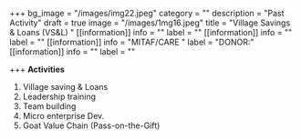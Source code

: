 +++
bg_image = "/images/img22.jpeg"
category = ""
description = "Past Activity"
draft = true
image = "/images/1mg16.jpeg"
title = "Village Savings &  Loans (VS&L) "
[[information]]
info = ""
label = ""
[[information]]
info = ""
label = ""
[[information]]
info = "MITAF/CARE "
label = "DONOR:"
[[information]]
info = ""
label = ""

+++
**Activities**

1. Village saving & Loans
2.  Leadership training
3. Team building
4. Micro enterprise Dev.
5.  Goat Value Chain (Pass-on-the-Gift)